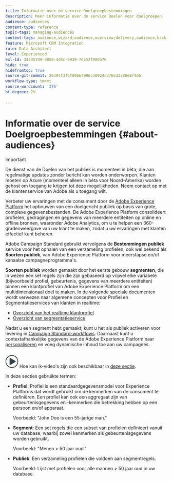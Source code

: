 ```yaml
---
title: Informatie over de service Doelgroepbestemmingen
description: Meer informatie over de service Doelen voor doelgroepen.
audience: audiences
content-type: reference
topic-tags: managing-audiences
context-tags: audience,wizard;audience,overview;delivery,audience,back
feature: Microsoft CRM Integration
role: Data Architect
level: Experienced
exl-id: 34235749-d056-4d4c-9939-7dc52f980a76
hide: true
hidefromtoc: true
source-git-commit: 26394f3f6fd9b67996c30924c376533380e8f4d6
workflow-type: tm+mt
source-wordcount: '376'
ht-degree: 2%

---
```


# Informatie over de service Doelgroepbestemmingen {#about-audiences}

>[!IMPORTANT]
>
>De dienst van de Doelen van het publiek is momenteel in bèta, die aan regelmatige updates zonder bericht kan worden onderworpen. Klanten moeten op Azure (momenteel alleen in bèta voor Noord-Amerika) worden gehost om toegang te krijgen tot deze mogelijkheden. Neem contact op met de klantenservice van Adobe als u toegang wilt.

Verbeter uw ervaringen met de consument door de [Adobe Experience Platform](https://experienceleague.adobe.com/docs/experience-platform/landing/home.html) het opbouwen van een doelgericht publiek op basis van grote, complexe gegevensbestanden. De Adobe Experience Platform consolideert profielen, gedragingen en gegevens van meerdere entiteiten op online en offline bronnen, waaronder Adobe Analytics, om u te helpen een 360-gradenweergave van uw klant te maken, zodat u uw ervaringen met klanten effectief kunt beheren.

Adobe Campaign Standard gebruikt vervolgens de **Bestemmingen publiek** service voor het ophalen van een verzameling profielen, ook wel bekend als **Soorten publiek**, van Adobe Experience Platform voor meerstapse en/of kanaalse campagneprogramma&#39;s.

**Soorten publiek** worden gemaakt door het eerste gebouw **segmenten**, die in wezen een set regels zijn die zijn gebaseerd op vrijwel elke variabele (bijvoorbeeld profiel, gebeurtenis, gegevens van meerdere entiteiten) binnen een klantprofiel van Adobe Experience Platform om een multidimensionaal doel te maken. In de volgende speciale documenten wordt verwezen naar algemene concepten voor Profiel en Segmentatieservices van klanten in realtime:

* [Overzicht van het realtime klantprofiel](https://experienceleague.adobe.com/docs/experience-platform/profile/home.html)
* [Overzicht van segmentatieservice](https://experienceleague.adobe.com/docs/experience-platform/segmentation/home.html)

Nadat u een segment hebt gemaakt, kunt u het als publiek activeren voor levering in [Campaign Standard-workflows](../../integrating/using/aep-targeting-audiences.md). Daarnaast kunt u contextafhankelijke gegevens van de Adobe Experience Platform naar [personaliseren](../../integrating/using/aep-personalizing-campaigns.md) en voeg dynamische inhoud toe aan uw campagnes.

![](assets/do-not-localize/how-to-video.png) Hoe kan ik-video&#39;s zijn ook beschikbaar in [deze sectie](https://experienceleague.adobe.com/docs/campaign-learn/campaign-standard-tutorials/profiles-and-audiences/audience-destinations/audience-destinations-overview.html).

In deze secties gebruikte termen:

* **Profiel**: Profiel is een standaardgegevensmodel voor Experience Platforms dat wordt gebruikt om de kenmerken van de consument te definiëren. Een profiel kan ook een aggregaat zijn van gebeurtenisgegevens en -kenmerken die betrekking hebben op een persoon en/of apparaat.

   Voorbeeld: &quot;John Doe is een 55-jarige man.&quot;

* **Segment**: Een set regels die een subset van profielen definieert vanuit uw database, waarbij zowel kenmerken als gebeurtenisgegevens worden gebruikt.

   Voorbeeld: &quot;Menen > 50 jaar oud.&quot;

* **Publiek**: Een verzameling profielen die voldoen aan segmentregels.

   Voorbeeld: Lijst met profielen voor alle mannen > 50 jaar oud in uw database.
